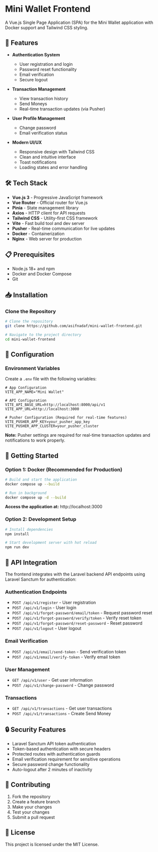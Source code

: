 # Mini Wallet Frontend

A Vue.js Single Page Application (SPA) for the Mini Wallet application with Docker support and Tailwind CSS styling.

## 🚀 Features

- **Authentication System**
  - User registration and login
  - Password reset functionality
  - Email verification
  - Secure logout

- **Transaction Management**
  - View transaction history
  - Send Moneys
  - Real-time transaction updates (via Pusher)

- **User Profile Management**
  - Change password
  - Email verification status

- **Modern UI/UX**
  - Responsive design with Tailwind CSS
  - Clean and intuitive interface
  - Toast notifications
  - Loading states and error handling

## 🛠️ Tech Stack

- **Vue.js 3** - Progressive JavaScript framework
- **Vue Router** - Official router for Vue.js
- **Pinia** - State management library
- **Axios** - HTTP client for API requests
- **Tailwind CSS** - Utility-first CSS framework
- **Vite** - Fast build tool and dev server
- **Pusher** - Real-time communication for live updates
- **Docker** - Containerization
- **Nginx** - Web server for production

## 📋 Prerequisites

- Node.js 18+ and npm
- Docker and Docker Compose
- Git

## 📥 Installation

### Clone the Repository

```bash
# Clone the repository
git clone https://github.com/asifnadaf/mini-wallet-frontend.git

# Navigate to the project directory
cd mini-wallet-frontend
```

## 🔧 Configuration

### Environment Variables

Create a `.env` file with the following variables:

```env
# App Configuration
VITE_APP_NAME="Mini Wallet"

# API Configuration
VITE_API_BASE_URL=http://localhost:8000/api/v1
VITE_APP_URL=http://localhost:3000

# Pusher Configuration (Required for real-time features)
VITE_PUSHER_APP_KEY=your_pusher_app_key
VITE_PUSHER_APP_CLUSTER=your_pusher_cluster
```

**Note:** Pusher settings are required for real-time transaction updates and notifications to work properly.

## 🚀 Getting Started

### Option 1: Docker (Recommended for Production)

```bash
# Build and start the application
docker compose up --build

# Run in background
docker compose up -d --build
```

**Access the application at:** http://localhost:3000

### Option 2: Development Setup

```bash
# Install dependencies
npm install

# Start development server with hot reload
npm run dev
```

## 📡 API Integration

The frontend integrates with the Laravel backend API endpoints using Laravel Sanctum for authentication:

### Authentication Endpoints
- `POST /api/v1/register` - User registration
- `POST /api/v1/login` - User login
- `POST /api/v1/forgot-password/email/token` - Request password reset
- `POST /api/v1/forgot-password/verify/token` - Verify reset token
- `POST /api/v1/forgot-password/reset-password` - Reset password
- `POST /api/v1/logout` - User logout

### Email Verification
- `POST /api/v1/email/send-token` - Send verification token
- `POST /api/v1/email/verify-token` - Verify email token

### User Management
- `GET /api/v1/user` - Get user information
- `POST /api/v1/change-password` - Change password

### Transactions
- `GET /api/v1/transactions` - Get user transactions
- `POST /api/v1/transactions` - Create Send Money

## 🔒 Security Features

- Laravel Sanctum API token authentication
- Token-based authentication with secure headers
- Protected routes with authentication guards
- Email verification requirement for sensitive operations
- Secure password change functionality
- Auto-logout after 2 minutes of inactivity


## 🤝 Contributing

1. Fork the repository
2. Create a feature branch
3. Make your changes
4. Test your changes
5. Submit a pull request

## 📄 License

This project is licensed under the MIT License.

